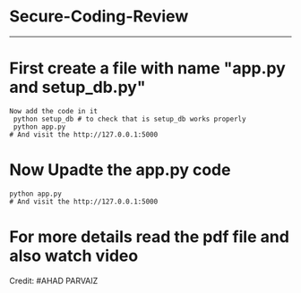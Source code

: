 # Secure-Coding-Review
---
# First create a file with name "app.py and setup_db.py"
    Now add the code in it 
     python setup_db # to check that is setup_db works properly 
     python app.py 
    # And visit the http://127.0.0.1:5000

# Now Upadte the app.py code 
    python app.py 
    # And visit the http://127.0.0.1:5000

# For more details read the pdf file and also watch video 

Credit: 
    #AHAD PARVAIZ
